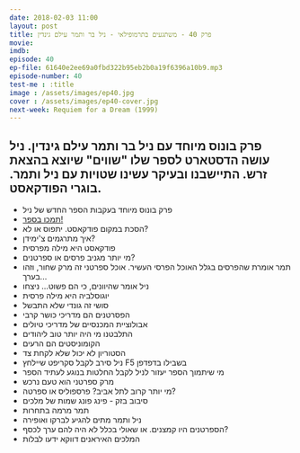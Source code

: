 ```yaml
---
date: 2018-02-03 11:00
layout: post
title: פרק 40 - משתגעים בתרמופילאי - ניל בר ותמר עילם גינדין
movie: 
imdb: 
episode: 40
ep-file: 61640e2ee69a0fbd322b95eb2b0a19f6396a10b9.mp3
episode-number: 40
test-me : :title
image : /assets/images/ep40.jpg
cover : /assets/images/ep40-cover.jpg
next-week: Requiem for a Dream (1999)
---
```

## פרק בונוס מיוחד עם ניל בר ותמר עילם גינדין. ניל עושה הדסטארט לספר שלו "שווים" שיוצא בהצאת זרש. התיישבנו ובעיקר עשינו שטויות עם ניל ותמר. בוגרי הפודקאסט.

* פרק בונוס מיוחד בעקבות הספר החדש של ניל
* [תמכו בספר!](https://www.headstart.co.il/project.aspx?id=25426)
* הסכת במקום פודקאסט. יתפוס או לא?
* איך מתרגמים צ'ימידן?
* פודקאסט היא מילה מפרסית
* מי יותר מגניב פרסים או ספרטנים?
* תמר אומרת שהפרסים בגלל האוכל הפרסי העשיר. אוכל ספרטני זה מרק שחור, וזהו בערך...
* ניל אומר שהיוונים, כי הם פשוט... ניצחו
* יוגוסלביה היא מילה פרסית
* סושי זה גונדי שלא התבשל
* הפסרטנים הם מדריכי כושר קרבי
* אבולוציית המכנסיים של מדריכי טיולים
* התלבטנו מי היה יותר טוב ליהודים
* הקומוניסטים הם הרעים
* הסטוריון לא יכול שלא לקחת צד
* ניל סירב לקבל סקריפט שיילחץ F5 בשבילו בדפדפן
* מי שיתמוך הספר יעזור לניל לקבל החלטות בנוגע לעתיד הספר
* מרק ספרטני הוא טעם נרכש
* מי יותר קרוב לתל אביב? פרספוליס או ספרטה?
* סיבוב בזק - פינג פונג שמות של מלכים
* תמר מרמה בתחרות
* ניל ותמר מתים להגיע לברקו ואופירה
* הספרטנים היו קמצנים. או שאולי בכלל לא היה להם ערך לכסף?
* המלכים האיראנים דווקא ידעו לבלות